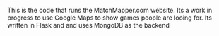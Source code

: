 This is the code that runs the MatchMapper.com website. Its a work in progress to use Google Maps to show games people are looing for. Its written in Flask and and uses MongoDB as the backend
